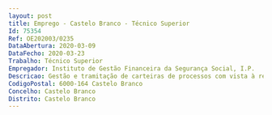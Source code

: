```yaml
--- 
layout: post
title: Emprego - Castelo Branco - Técnico Superior
Id: 75354
Ref: OE202003/0235
DataAbertura: 2020-03-09
DataFecho: 2020-03-23
Trabalho: Técnico Superior
Empregador: Instituto de Gestão Financeira da Segurança Social, I.P.
Descricao: Gestão e tramitação de carteiras de processos com vista à recuperação de dívidaà Segurança Social Gestão do processo de penhora e venda de bens em execução fiscal Atendimento ao público e negociação com os contribuintes Negociação e acompanhamento de processos de revitalização empresarial.
CodigoPostal: 6000-164 Castelo Branco
Concelho: Castelo Branco
Distrito: Castelo Branco
--- 
```

